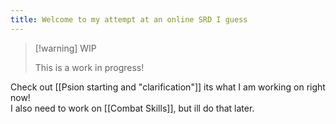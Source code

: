 ```yaml
---
title: Welcome to my attempt at an online SRD I guess
---
```


>[!warning] WIP
>
>This is a work in progress!

Check out [[Psion starting and "clarification"]] its what I am working on right now!  
I also need to work on [[Combat Skills]], but ill do that later.  